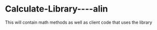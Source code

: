# Calculate-Library----alin
This will contain math methods as well as client code that uses the library
